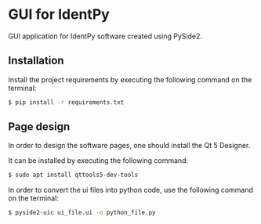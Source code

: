 # GUI for IdentPy

GUI application for IdentPy software created using PySide2.

## Installation

Install the project requirements by executing the following command on the terminal:

```bash
$ pip install -r requirements.txt
```

## Page design

In order to design the software pages, one should install the Qt 5 Designer. 

It can be installed by executing the following command:

```bash
$ sudo apt install qttools5-dev-tools
```

In order to convert the ui files into python code, use the following command on the terminal:

```bash
$ pyside2-uic ui_file.ui -o python_file.py
```
